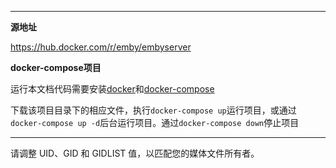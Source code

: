 
***
**源地址**

https://hub.docker.com/r/emby/embyserver

**docker-compose项目**

运行本文档代码需要安装[docker](https://www.runoob.com/docker/docker-tutorial.html)和[docker-compose](https://www.runoob.com/docker/docker-compose.html)

下载该项目目录下的相应文件，执行`docker-compose up`运行项目，或通过`docker-compose up -d`后台运行项目。通过`docker-compose down`停止项目

***


请调整 UID、GID 和 GIDLIST 值，以匹配您的媒体文件所有者。